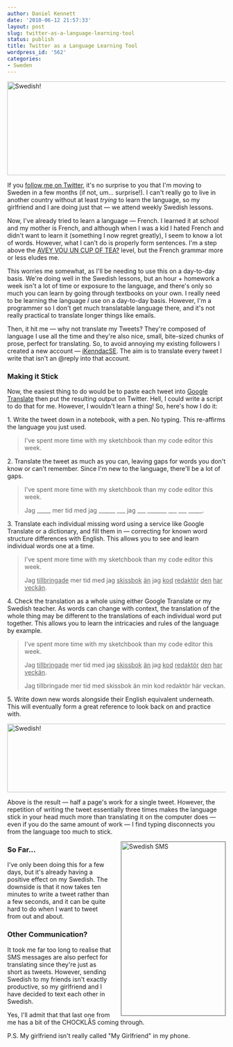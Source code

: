 ```yaml
---
author: Daniel Kennett
date: '2010-06-12 21:57:33'
layout: post
slug: twitter-as-a-language-learning-tool
status: publish
title: Twitter as a Language Learning Tool
wordpress_id: '562'
categories:
- Sweden
---
```


<!--more--><p><img style="display: block; margin-left: auto; margin-right: auto;" src="http://danielkennett.org/wp-content/uploads/2010/06/swedish_twitter_header_2.jpg" border="0" alt="Swedish!" width="540" height="216" /></p>
<p>If you <a href="https://twitter.com/iKenndac">follow me on Twitter</a>, it's no surprise to you that I'm moving to Sweden in a few months (if not, um… surprise!). I can't really go to live in another country without at least <em>trying</em> to learn the language, so my girlfriend and I are doing just that — we attend weekly Swedish lessons.</p>
<p>Now, I've already tried to learn a language — French. I learned it at school and my mother is French, and although when I was a kid I hated French and didn't want to learn it (something I now regret greatly), I seem to know a lot of words. However, what I can't do is properly form sentences. I'm a step above the <a href="http://translate.google.com/#fr|en|Avez-vous%20un%20tasse%20de%20thé%3F">AVEY VOU UN CUP OF TEA?</a> level, but the French grammar more or less eludes me.</p>
<p>This worries me somewhat, as I'll be needing to use this on a day-to-day basis. We're doing well in the Swedish lessons, but an hour + homework a week isn't a lot of time or exposure to the language, and there's only so much you can learn by going through textbooks on your own. I really need to be learning the language <em>I</em> use on a day-to-day basis. However, I'm a programmer so I don't get much translatable language there, and it's not really practical to translate longer things like emails.</p>
<p>Then, it hit me — why not translate my Tweets? They're composed of language I use all the time and they're also nice, small, bite-sized chunks of prose, perfect for translating. So, to avoid annoying my existing followers I created a new account — <a href="http://twitter.com/iKenndacSE">iKenndacSE</a>. The aim is to translate every tweet I write that isn't an @reply into that account.</p>
<h3>Making it Stick</h3>
<p>Now, the easiest thing to do would be to paste each tweet into <a href="http://translate.google.com/#sv|en|Jag%20kan%20talar%20Svenska!">Google Translate</a> then put the resulting output on Twitter. Hell, I could write a script to do that for me. However, I wouldn't learn a thing! So, here's how I do it:</p>
<p>1. Write the tweet down in a notebook, with a pen. No typing. This re-affirms the language you just used.</p>
<blockquote>
<p>I've spent more time with my sketchbook than my code editor this week.</p>
</blockquote>
<p>2. Translate the tweet as much as you can, leaving gaps for words you don't know or can't remember. Since I'm new to the language, there'll be a lot of gaps.</p>
<blockquote>
<p>I've spent more time with my sketchbook than my code editor this week.</p>
<p>Jag _____ mer tid med jag ______ ___ jag ___ _______ ___ ___ _____.</p>
</blockquote>
<p>3. Translate each individual missing word using a service like Google Translate or a dictionary, and fill them in — correcting for known word structure differences with English. This allows you to see and learn individual words one at a time.</p>
<blockquote>I've spent more time with my sketchbook than my code editor this week.
<p>Jag <span style="text-decoration: underline;">tillbringade</span> mer tid med jag <span style="text-decoration: underline;">skissbok</span> <span style="text-decoration: underline;">än</span> jag <span style="text-decoration: underline;">kod</span> <span style="text-decoration: underline;">redaktör</span> <span style="text-decoration: underline;">den</span> <span style="text-decoration: underline;">har</span> <span style="text-decoration: underline;">veckän</span>.</p>
</blockquote>
<p>4. Check the translation as a whole using either Google Translate or my Swedish teacher. As words can change with context, the translation of the whole thing may be different to the translations of each individual word put together. This allows you to learn the intricacies and rules of the language by example.</p>
<blockquote>
<p>I've spent more time with my sketchbook than my code editor this week.</p>
<p>Jag <span style="text-decoration: underline;">tillbringade</span> mer tid med jag <span style="text-decoration: underline;">skissbok</span> <span style="text-decoration: underline;">än</span> jag <span style="text-decoration: underline;">kod</span> <span style="text-decoration: underline;">redaktör</span> <span style="text-decoration: underline;">den</span> <span style="text-decoration: underline;">har</span> <span style="text-decoration: underline;">veckän</span>.</p>
<p>Jag tillbringade mer tid med skissbok än min kod redaktör här veckan.</p>
</blockquote>
<p>5. Write down new words alongside their English equivalent underneath. This will eventually form a great reference to look back on and practice with.</p>
<p><img style="display: block; margin-left: auto; margin-right: auto;" src="http://danielkennett.org/wp-content/uploads/2010/06/swedish_twitter_header.jpg" border="0" alt="Swedish!" width="540" height="158" /></p>
<p>Above is the result — half a page's work for a single tweet. However, the repetition of writing the tweet essentially three times makes the language stick in your head much more than translating it on the computer does — even if you do the same amount of work — I find typing disconnects you from the language too much to stick.</p>
<p><img style="float: right; margin-left:20px; border: 1px solid gray;" src="http://danielkennett.org/wp-content/uploads/2010/06/swedish-sms.png" border="0" alt="Swedish SMS" width="240" height="400" /></p>
<h3>So Far...</h3>
<p>I've only been doing this for a few days, but it's already having a positive effect on my Swedish. The downside is that it now takes ten minutes to write a tweet rather than a few seconds, and it can be quite hard to do when I want to tweet from out and about.</p>
<h3>Other Communication?</h3>
<p>It took me far too long to realise that SMS messages are also perfect for translating since they're just as short as tweets. However, sending Swedish to my friends isn't exactly productive, so my girlfriend and I have decided to text each other in Swedish.</p>
<p>Yes, I'll admit that that last one from me has a bit of the CHOCKLÅS coming through.</p>
<p>P.S. My girlfriend isn't really called "My Girlfriend" in my phone.</p>